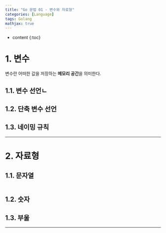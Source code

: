 ```yaml
---
title: "Go 문법 01 - 변수와 자료형"
categories: [Language]
tags: Golang
mathjax: true
---
```


* content
{:toc}
# 1. 변수

변수란 어떠한 값을 저장하는 **메모리 공간**을 의미한다.

## 1.1. 변수 선언ㄴ

## 1.2. 단축 변수 선언

## 1.3. 네이밍 규칙

---

# 2. 자료형

## 1.1. 문자열

```go
```



## 1.2. 숫자

## 1.3. 부울

---

